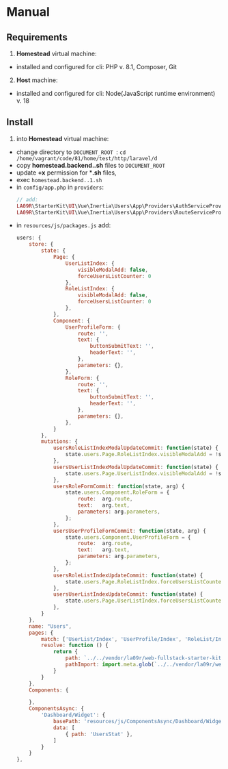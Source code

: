 # Manual

## Requirements

1. **Homestead** virtual machine:
  - installed and configured for cli: PHP v. 8.1, Composer, Git
2. **Host** machine:
  - installed and configured for cli: Node(JavaScript runtime environment) v. 18

## Install

1. into **Homestead** virtual machine:
  - change directory to `DOCUMENT_ROOT `: `cd /home/vagrant/code/81/home/test/http/laravel/d`
  - copy **homestead.backend..sh** files to `DOCUMENT_ROOT`
  - update **+x** permission for ***.sh** files,
  - exec `homestead.backend..1.sh`
  - in `config/app.php` in `providers`:
    ```php
    // add:
    LA09R\StarterKit\UI\Vue\Inertia\Users\App\Providers\AuthServiceProvider::class,
    LA09R\StarterKit\UI\Vue\Inertia\Users\App\Providers\RouteServiceProvider::class,
    ```
  - in `resources/js/packages.js` add:
    ```js
    users: {
        store: {
            state: {
                Page: {
                    UserListIndex: {
                        visibleModalAdd: false,
                        forceUsersListCounter: 0
                    },
                    RoleListIndex: {
                        visibleModalAdd: false,
                        forceUsersListCounter: 0
                    },
                },
                Component: {
                    UserProfileForm: {
                        route: '',
                        text: {
                            buttonSubmitText: '',
                            headerText: '',
                        },
                        parameters: {},
                    },
                    RoleForm: {
                        route: '',
                        text: {
                            buttonSubmitText: '',
                            headerText: '',
                        },
                        parameters: {},
                    },
                }
            },
            mutations: {
                usersRoleListIndexModalUpdateCommit: function(state) {
                    state.users.Page.RoleListIndex.visibleModalAdd = !state.users.Page.RoleListIndex.visibleModalAdd;
                },
                usersUserListIndexModalUpdateCommit: function(state) {
                    state.users.Page.UserListIndex.visibleModalAdd = !state.users.Page.UserListIndex.visibleModalAdd;
                },
                usersRoleFormCommit: function(state, arg) {
                    state.users.Component.RoleForm = {
                        route:  arg.route,
                        text:   arg.text,
                        parameters: arg.parameters,
                    };
                },
                usersUserProfileFormCommit: function(state, arg) {
                    state.users.Component.UserProfileForm = {
                        route:  arg.route,
                        text:   arg.text,
                        parameters: arg.parameters,
                    };
                },
                usersRoleListIndexUpdateCommit: function(state) {
                    state.users.Page.RoleListIndex.forceUsersListCounter += 1;
                },
                usersUserListIndexUpdateCommit: function(state) {
                    state.users.Page.UserListIndex.forceUsersListCounter += 1;
                },
            }
        },
        name: "Users",
        pages: {
            match: ['UserList/Index', 'UserProfile/Index', 'RoleList/Index', 'Welcome/Index'],
            resolve: function () {
                return {
                    path: `../../vendor/la09r/web-fullstack-starter-kit-ui-vue-inertia-users/src/resources/js/Pages/%PAGE_NAME%.vue`,
                    pathImport: import.meta.glob(`../../vendor/la09r/web-fullstack-starter-kit-ui-vue-inertia-users/src/resources/js/Pages/**/*.vue`),
                }
            }
        },
        Components: {

        },
        ComponentsAsync: {
            'Dashboard/Widget': {
                basePath: 'resources/js/ComponentsAsync/Dashboard/Widget',
                data: [
                    { path: 'UsersStat' },
                ]
            }
        }
    },
    ```